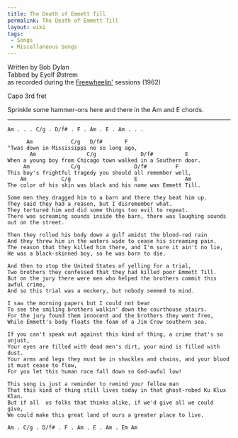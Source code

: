 ```yaml
---
title: The Death of Emmett Till
permalink: The Death of Emmett Till
layout: wiki
tags:
 - Songs
 - Miscellaneous Songs
---
```


Written by Bob Dylan  
Tabbed by Eyolf Østrem  
as recorded during the [Freewheelin'](Freewheelin') sessions
(1962)

Capo 3rd fret

Sprinkle some hammer-ons here and there in the Am and E chords.

* * * * *

    Am . . . C/g . D/f# . F . Am . E . Am . . .

          Am            C/g   D/f#       F
    "Twas down in Mississippi no so long ago,
           Am                C/g              D/f#          E
    When a young boy from Chicago town walked in a Southern door.
         Am             C/g                 D/f#         F
    This boy's frightful tragedy you should all remember well,
        Am           C/g                    E               Am
    The color of his skin was black and his name was Emmett Till.

    Some men they dragged him to a barn and there they beat him up.
    They said they had a reason, but I disremember what.
    They tortured him and did some things too evil to repeat.
    There was screaming sounds inside the barn, there was laughing sounds out on the street.

    Then they rolled his body down a gulf amidst the blood-red rain
    And they threw him in the waters wide to cease his screaming pain.
    The reason that they killed him there, and I'm sure it ain't no lie,
    He was a black-skinned boy, so he was born to die.

    And then to stop the United States of yelling for a trial,
    Two brothers they confessed that they had killed poor Emmett Till.
    But on the jury there were men who helped the brothers commit this awful crime,
    And so this trial was a mockery, but nobody seemed to mind.

    I saw the morning papers but I could not bear
    To see the smiling brothers walkin' down the courthouse stairs.
    For the jury found them innocent and the brothers they went free,
    While Emmett's body floats the foam of a Jim Crow southern sea.

    If you can't speak out against this kind of thing, a crime that's so unjust,
    Your eyes are filled with dead men's dirt, your mind is filled with dust.
    Your arms and legs they must be in shackles and chains, and your blood it must cease to flow,
    For you let this human race fall down so God-awful low!

    This song is just a reminder to remind your fellow man
    That this kind of thing still lives today in that ghost-robed Ku Klux Klan.
    But if all  us folks that thinks alike, if we'd give all we could give,
    We could make this great land of ours a greater place to live.

    Am . C/g . D/f# . F . Am . E . Am . Em Am

